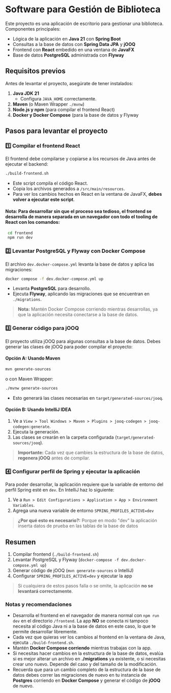 # Software para Gestión de Biblioteca

Este proyecto es una aplicación de escritorio para gestionar una biblioteca. Componentes principales:

- Lógica de la aplicación en **Java 21** con **Spring Boot**
- Consultas a la base de datos con **Spring Data JPA** y **jOOQ** 
- Frontend con **React** embedido en una ventana de **JavaFX**
- Base de datos **PostgreSQL** administrada con **Flyway**

## Requisitos previos

Antes de levantar el proyecto, asegúrate de tener instalados:

1. **Java JDK 21**
    - Configura `JAVA_HOME` correctamente.
2. **Maven** (o Maven Wrapper `./mvnw`)
3. **Node.js y npm** (para compilar el frontend React)
4. **Docker y Docker Compose** (para la base de datos y Flyway

## Pasos para levantar el proyecto

### 1️⃣ Compilar el frontend React

El frontend debe compilarse y copiarse a los recursos de Java antes de ejecutar el backend:

```bash
./build-frontend.sh
```

- Este script compila el código React.
- Copia los archivos generados a `/src/main/resources`.
- Para ver los cambios hechos en React en la ventana de JavaFX, **debes volver a ejecutar este script**.

#### Nota: Para desarrollar sin que el proceso sea tedioso, el frontend se desarrolla de manera separada en un navegador con todo el tooling de React con los comandos:

```bash
 cd frontend
 npm run dev
```

### 2️⃣ Levantar PostgreSQL y Flyway con Docker Compose

El archivo `dev.docker-compose.yml` levanta la base de datos y aplica las migraciones:

```bash
docker compose -f dev.docker-compose.yml up
```

- Levanta **PostgreSQL** para desarrollo.
- Ejecuta **Flyway**, aplicando las migraciones que se encuentran en `./migrations`.

> **Nota:** Mantén Docker Compose corriendo mientras desarrollas, ya que la aplicación necesita conectarse a la base de datos.


###  3️⃣ Generar código para jOOQ

El proyecto utiliza jOOQ para algunas consultas a la base de datos. Debes generar las clases de jOOQ para poder compilar el proyecto:

#### Opción A: Usando Maven

```bash
mvn generate-sources
```

o con Maven Wrapper:

```bash
./mvnw generate-sources
```

- Esto generará las clases necesarias en `target/generated-sources/jooq`.

#### Opción B: Usando IntelliJ IDEA

1. Ve a `View > Tool Windows > Maven > Plugins > jooq-codegen > jooq-codegen:generate`.
2. Ejecuta la generación.
3. Las clases se crearán en la carpeta configurada (`target/generated-sources/jooq`).

> **Importante:** Cada vez que cambies la estructura de la base de datos, **regenera jOOQ** antes de compilar.

### 4️⃣ Configurar perfil de Spring y ejecutar la aplicación

Para poder desarrollar, la aplicación requiere que la variable de entorno del perfil Spring esté en `dev`. En IntelliJ haz lo siguiente:

1. Ve a `Run > Edit Configurations > Application > App > Environment Variables`. 
2. Agrega una nueva variable de entorno `SPRING_PROFILES_ACTIVE=dev`

> **¿Por qué esto es necesario?:** Porque en modo "dev" la aplicación inserta datos de prueba en las tablas de la base de datos

## Resumen

1. Compilar frontend (`./build-frontend.sh`)
2. Levantar PostgreSQL y Flyway (`docker-compose -f dev.docker-compose.yml up`)
3. Generar código de jOOQ (`mvn generate-sources` o IntelliJ)
4. Configurar `SPRING_PROFILES_ACTIVE=dev` y ejecutar la app

> Si cualquiera de estos pasos falla o se omite, la aplicación **no se levantará correctamente**.

### Notas y recomendaciones


- Desarrolla el frontend en el navegador de manera normal con `npm run dev` en el directorio `/frontend`. La app **NO** se conecta ni tampoco necesita al código Java ni a la base de datos en este caso, lo que te permite desarrollar libremente.
- Cada vez que quieras ver los cambios al frontend en la ventana de Java, ejecuta `./build-frontend.sh`.
- Mantén **Docker Compose corriendo** mientras trabajas con la app.
- Si necesitas hacer cambios en la estructura de la base de datos, evalúa si es mejor alterar un archivo en **./migrations** ya existente, o si necesitas crear uno nuevo. Depende del caso y del tamaño de la modificación. 
- Recuerda que para un cambio completo de la estructura de la base de datos debes correr las migraciones de nuevo en tu instancia de **Postgres** corriendo en **Docker Compose** y generar el código de **jOOQ** de nuevo.
